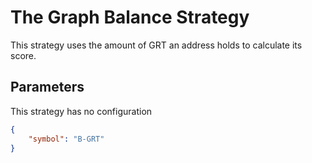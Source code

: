# The Graph Balance Strategy

This strategy uses the amount of GRT an address holds to calculate its score.

## Parameters

This strategy has no configuration
```json
{
    "symbol": "B-GRT"
}
```